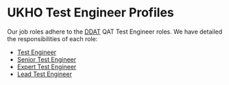 # UKHO Test Engineer Profiles
Our job roles adhere to the [DDAT](https://www.gov.uk/government/collections/digital-data-and-technology-profession-capability-framework#qat:-test-engineer-) QAT Test Engineer roles. We have detailed the responsibilities of each role:

* [Test Engineer](roles/test-engineer.md)
* [Senior Test Engineer](roles/senior-test-engineer.md)
* [Expert Test Engineer](roles/expert-test-engineer.md)
* [Lead Test Engineer](roles/lead-test-engineer.md)
